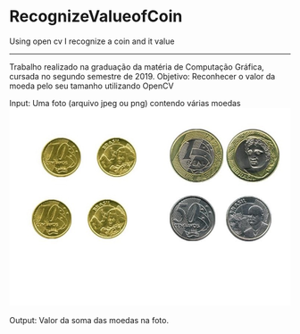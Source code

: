 # RecognizeValueofCoin
Using open cv I recognize a coin and it value

------------------------------------------------------------------------

Trabalho realizado na graduação da matéria de Computação Gráfica, cursada no segundo semestre de 2019.
Objetivo: Reconhecer o valor da moeda pelo seu tamanho utilizando OpenCV

Input: Uma foto  (arquivo jpeg ou png) contendo várias moedas
![input](/image/input.jpg)

Output: Valor da soma das moedas na foto.


